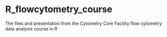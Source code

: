 # R_flowcytometry_course
The files and presentation from the Cytometry Core Facility flow cytometry data analysis course in R
